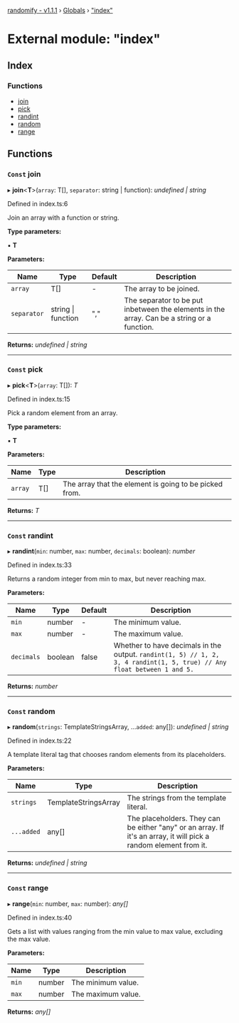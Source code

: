 [randomify - v1.1.1](../README.md) › [Globals](../globals.md) › ["index"](_index_.md)

# External module: "index"

## Index

### Functions

* [join](_index_.md#const-join)
* [pick](_index_.md#const-pick)
* [randint](_index_.md#const-randint)
* [random](_index_.md#const-random)
* [range](_index_.md#const-range)

## Functions

### `Const` join

▸ **join**<**T**>(`array`: T[], `separator`: string | function): *undefined | string*

Defined in index.ts:6

Join an array with a function or string.

**Type parameters:**

▪ **T**

**Parameters:**

Name | Type | Default | Description |
------ | ------ | ------ | ------ |
`array` | T[] | - | The array to be joined. |
`separator` | string &#124; function | "," | The separator to be put inbetween the elements in the array. Can be a string or a function.  |

**Returns:** *undefined | string*

___

### `Const` pick

▸ **pick**<**T**>(`array`: T[]): *T*

Defined in index.ts:15

Pick a random element from an array.

**Type parameters:**

▪ **T**

**Parameters:**

Name | Type | Description |
------ | ------ | ------ |
`array` | T[] | The array that the element is going to be picked from. |

**Returns:** *T*

___

### `Const` randint

▸ **randint**(`min`: number, `max`: number, `decimals`: boolean): *number*

Defined in index.ts:33

Returns a random integer from min to max, but never reaching max.

**Parameters:**

Name | Type | Default | Description |
------ | ------ | ------ | ------ |
`min` | number | - | The minimum value. |
`max` | number | - | The maximum value. |
`decimals` | boolean | false | Whether to have decimals in the output. ``` randint(1, 5) // 1, 2, 3, 4 randint(1, 5, true) // Any float between 1 and 5. ```  |

**Returns:** *number*

___

### `Const` random

▸ **random**(`strings`: TemplateStringsArray, ...`added`: any[]): *undefined | string*

Defined in index.ts:22

A template literal tag that chooses random elements from its placeholders.

**Parameters:**

Name | Type | Description |
------ | ------ | ------ |
`strings` | TemplateStringsArray | The strings from the template literal. |
`...added` | any[] | The placeholders. They can be either "any" or an array. If it's an array, it will pick a random element from it. |

**Returns:** *undefined | string*

___

### `Const` range

▸ **range**(`min`: number, `max`: number): *any[]*

Defined in index.ts:40

Gets a list with values ranging from the min value to max value, excluding the max value.

**Parameters:**

Name | Type | Description |
------ | ------ | ------ |
`min` | number | The minimum value. |
`max` | number | The maximum value. |

**Returns:** *any[]*

